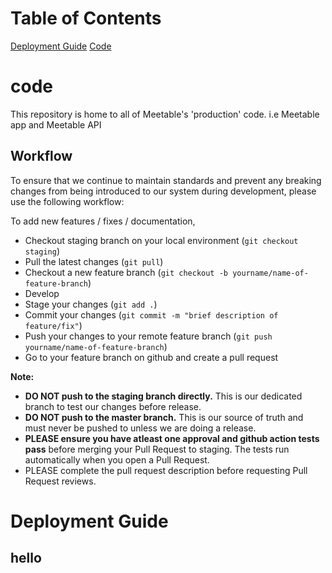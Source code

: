 # Table of Contents
[Deployment Guide](#deployment-guide)
[Code](#code)



# code
This repository is home to all of Meetable's 'production' code. i.e Meetable app and Meetable API
## Workflow
To ensure that we continue to maintain standards and prevent any breaking changes from being introduced to our system during development, please use the following workflow:

To add new features / fixes / documentation, 
- Checkout staging branch on your local environment (`git checkout staging`)
- Pull the latest changes (`git pull`)
- Checkout a new feature branch (`git checkout -b yourname/name-of-feature-branch`)
- Develop
- Stage your changes (`git add .`)
- Commit your changes (`git commit -m "brief description of feature/fix"`)
- Push your changes to your remote feature branch (`git push yourname/name-of-feature-branch`)
- Go to your feature branch on github and create a pull request

**Note:**
- **DO NOT push to the staging branch directly.** This is our dedicated branch to test our changes before release.
- **DO NOT push to the master branch.**  This is our source of truth and must never be pushed to unless we are doing a release.
- **PLEASE ensure you have atleast one approval and github action tests pass** before merging your Pull Request to staging. The tests run automatically when you open a Pull Request.
- PLEASE complete the pull request description before requesting Pull Request reviews.

# Deployment Guide 
 
## hello

